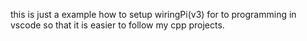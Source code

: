 this is just a example how to setup wiringPi(v3) for to programming in vscode so that it is easier to follow my cpp projects.
